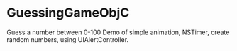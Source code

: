 GuessingGameObjC
================
Guess a number between 0-100 Demo of simple animation, NSTimer, create random numbers, using UIAlertController.
